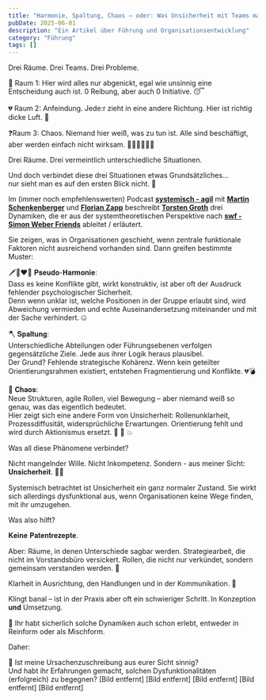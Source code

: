 ```yaml
---
title: "Harmonie, Spaltung, Chaos – oder: Was Unsicherheit mit Teams macht"
pubDate: 2025-06-01
description: "Ein Artikel über Führung und Organisationsentwicklung"
category: "Führung"
tags: []
---
```

Drei Räume. Drei Teams. Drei Probleme.  
  
💓 Raum 1: Hier wird alles nur abgenickt, egal wie unsinnig eine Entscheidung auch ist. 0 Reibung, aber auch 0 Initiative. 😴  
   
💔 Raum 2: Anfeindung. Jede:r zieht in eine andere Richtung. Hier ist richtig dicke Luft. 😤  
  
❓Raum 3: Chaos. Niemand hier weiß, was zu tun ist. Alle sind beschäftigt, aber werden einfach nicht wirksam. 🏃🤷‍♂️🏃‍♂️‍➡️  
  
Drei Räume. Drei vermeintlich unterschiedliche Situationen.  
  
Und doch verbindet diese drei Situationen etwas Grundsätzliches...  
nur sieht man es auf den ersten Blick nicht. 🧐  
  
Im (immer noch empfehlenswerten) Podcast [**systemisch - agil**](https://www.linkedin.com/company/systemischagil/) mit [**Martin Schenkenberger**](https://www.linkedin.com/in/martin-schenkenberger-96541088/) und [**Florian Zapp**](https://www.linkedin.com/in/florian-zapp-384876202/) beschreibt [**Torsten Groth**](https://www.linkedin.com/in/torsten-groth-14bb2baa/) drei Dynamiken, die er aus der systemtheoretischen Perspektive nach [**swf - Simon Weber Friends**](https://www.linkedin.com/company/swf-simon-weber-friends/) ableitet / erläutert.  
  
Sie zeigen, was in Organisationen geschieht, wenn zentrale funktionale Faktoren nicht ausreichend vorhanden sind. Dann greifen bestimmte Muster:  
  
  
🗡️👩‍❤️‍👨 𝐏𝐬𝐞𝐮𝐝𝐨-𝐇𝐚𝐫𝐦𝐨𝐧𝐢𝐞:  
Dass es keine Konflikte gibt, wirkt konstruktiv, ist aber oft der Ausdruck fehlender psychologischer Sicherheit.  
Denn wenn unklar ist, welche Positionen in der Gruppe erlaubt sind, wird Abweichung vermieden und echte Auseinandersetzung miteinander und mit der Sache verhindert. 🤐  
  
  
🪓 𝐒𝐩𝐚𝐥𝐭𝐮𝐧𝐠:  
Unterschiedliche Abteilungen oder Führungsebenen verfolgen gegensätzliche Ziele. Jede aus ihrer Logik heraus plausibel.  
Der Grund? Fehlende strategische Kohärenz. Wenn kein geteilter Orientierungsrahmen existiert, entstehen Fragmentierung und Konflikte. 💔💣  
  
  
🤪 𝐂𝐡𝐚𝐨𝐬:  
Neue Strukturen, agile Rollen, viel Bewegung – aber niemand weiß so genau, was das eigentlich bedeutet.  
Hier zeigt sich eine andere Form von Unsicherheit: Rollenunklarheit, Prozessdiffusität, widersprüchliche Erwartungen. Orientierung fehlt und wird durch Aktionismus ersetzt. 🤔 🚀 💥  
  
  
Was all diese Phänomene verbindet?  
  
Nicht mangelnder Wille. Nicht Inkompetenz. Sondern - aus meiner Sicht: 𝐔𝐧𝐬𝐢𝐜𝐡𝐞𝐫𝐡𝐞𝐢𝐭. 😵‍💫  
  
Systemisch betrachtet ist Unsicherheit ein ganz normaler Zustand. Sie wirkt sich allerdings dysfunktional aus, wenn Organisationen keine Wege finden, mit ihr umzugehen.  
  
  
Was also hilft?  
  
𝐊𝐞𝐢𝐧𝐞 𝐏𝐚𝐭𝐞𝐧𝐭𝐫𝐞𝐳𝐞𝐩𝐭𝐞.  
  
Aber: Räume, in denen Unterschiede sagbar werden. Strategiearbeit, die nicht im Vorstandsbüro versickert. Rollen, die nicht nur verkündet, sondern gemeinsam verstanden werden. 🤝  
  
Klarheit in Ausrichtung, den Handlungen und in der Kommunikation. 🧭  
  
Klingt banal – ist in der Praxis aber oft ein schwieriger Schritt. In Konzeption 𝐮𝐧𝐝 Umsetzung.  
  
  
🧠 Ihr habt sicherlich solche Dynamiken auch schon erlebt, entweder in Reinform oder als Mischform.  
  
Daher:  
  
💬 Ist meine Ursachenzuschreibung aus eurer Sicht sinnig?  
Und habt ihr Erfahrungen gemacht, solchen Dysfunktionalitäten (erfolgreich) zu begegnen?
[Bild entfernt]
[Bild entfernt]
[Bild entfernt]
[Bild entfernt]
[Bild entfernt]
